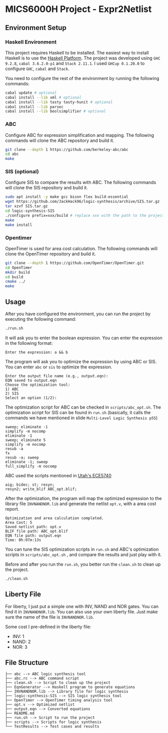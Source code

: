 # MICS6000H Project - Expr2Netlist

## Environment Setup

### Haskell Environment

This project requires Haskell to be installed. The easiest way to install Haskell is to use the [Haskell Platform](https://www.haskell.org/downloads/). The project was developed using `GHC 9.2.8`, `cabal 3.6.2.0-p1` and `Stack 2.11.1`. I used `GHCup 0.1.20.0` to configure `GHC`, `cabal` and `Stack`.

You need to configure the rest of the environment by running the following commands:

```bash
cabal update # optional
cabal install --lib xml # optional
cabal install --lib tasty tasty-hunit # optional
cabal install --lib parsec
cabal install --lib boolsimplifier # optional
```

### ABC

Configure ABC for expression simplification and mapping. The following commands will clone the ABC repository and build it.

```bash
git clone --depth 1 https://github.com/berkeley-abc/abc
cd abc
make
```

### SIS (optional)

Configure SIS to compare the results with ABC. The following commands will clone the SIS repository and build it.

```bash
sudo apt install -y make gcc bison flex build-essential
wget https://github.com/JackHack96/logic-synthesis/archive/SIS.tar.gz
tar xzvf SIS.tar.gz
cd logic-synthesis-SIS
./configure prefix=xxx/build # replace xxx with the path to the project directory
make
make install
```

### Opentimer

OpenTimer is used for area cost calculation. The following commands will clone the OpenTimer repository and build it.

```bash
git clone --depth 1 https://github.com/OpenTimer/OpenTimer.git
cd OpenTimer
mkdir build
cd build
cmake ../
make 
```


## Usage

After you have configured the environment, you can run the project by executing the following command:

```bash
./run.sh
```

It will ask you to enter the boolean expression. You can enter the expression in the following format:

```
Enter the expression: a && b
```

The program will ask you to optimize the expression by using ABC or SIS. You can enter `abc` or `sis` to optimize the expression. 

```
Enter the output file name (e.g., output.eqn):
EQN saved to output.eqn
Choose the optimization tool:
1) ABC
2) SIS
Select an option (1/2): 
```

The optimization script for ABC can be checked in `scripts/abc_opt.sh`. The optimization script for SIS can be found in `run.sh` (basically, it calls the commands we have mentioned in slide `Multi-Level Logic Synthesis p55`)

```
sweep; eliminate -1
simplify -m nocomp
eliminate -1
sweep; eliminate 5 
simplify -m nocomp
resub -a
fx
resub -a; sweep
eliminate -1; sweep
full_simplify -m nocomp
```

ABC used the scripts mentioned in [Utah's ECE5740](https://my.ece.utah.edu/~kalla/ECE5740/hw5.pdf)

```
aig; bidec; st; resyn;
resyn2; write_blif ABC_opt.blif;
```

After the optimization, the program will map the optimized expression to the library file `INVNANDNOR.lib` and generate the netlist `opt.v`, with a area cost report.

```
Optimization and area calculation completed.
Area Cost: 5
Saved netlist path: opt.v
BLIF file path: ABC_opt.blif
EQN file path: output.eqn
Time: 0h:07m:13s   
```

You can tune the SIS optimization scripts in `run.sh` and ABC's optimization scripts in `scripts/abc_opt.sh` , and compare the results and just play with it.

Before and after you run the `run.sh`, you better run the `clean.sh` to clean up the project.

```bash
./clean.sh
```

## Liberty File

For liberty, I just put a simple one with INV, NAND and NOR gates. You can find it in `INVNANDNOR.lib`. You can also use your own liberty file. Just make sure the name of the file is `INVNANDNOR.lib`.

Some cost I pre-defined in the liberty file:

* INV: 1
* NAND: 2
* NOR: 3

## File Structure

```
├── abc --> ABC logic synthesis tool
├── abc.rc --> ABC command script
├── clean.sh --> Script to clean up the project
├── EqnGenerator --> Haskell program to generate equations
├── INVNANDNOR.lib --> Library file for logic synthesis
├── logic-synthesis-SIS --> SIS logic synthesis tool
├── OpenTimer --> OpenTimer timing analysis tool
├── opt.v --> Optimized netlist
├── output.eqn --> Converted equations
├── README.md
├── run.sh --> Script to run the project
├── scripts --> Scripts for logic synthesis
└── TestResults --> Test cases and results
```
